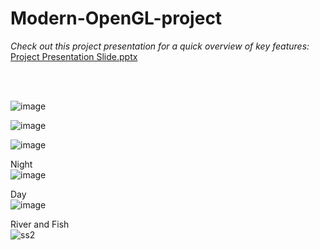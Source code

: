 # Modern-OpenGL-project

*Check out this project presentation for a quick overview of key features:*
[Project Presentation Slide.pptx](https://github.com/MEHEDY-HASSAN/Modern-OpenGL-project/files/13353659/Project.Presentation.Slide.pptx)

<br>
<br>

![image](https://github.com/MEHEDY-HASSAN/3D-view-of-Khan-Jahan-Ali-Hall-KUET-using-Modern-OpenGL-v3.3-/assets/67474089/59b13d8d-ba76-444f-851c-dfa7ebb36680)

![image](https://github.com/MEHEDY-HASSAN/3D-view-of-Khan-Jahan-Ali-Hall-KUET-using-Modern-OpenGL-v3.3-/assets/67474089/077ca0b2-8af5-4792-9869-dc97301651d0)

![image](https://github.com/MEHEDY-HASSAN/3D-view-of-Khan-Jahan-Ali-Hall-KUET-using-Modern-OpenGL-v3.3-/assets/67474089/d3b63dd5-c45a-4afe-abb3-27e9244f7c43)

Night <br>
![image](https://github.com/MEHEDY-HASSAN/3D-view-of-Khan-Jahan-Ali-Hall-KUET-using-Modern-OpenGL-v3.3-/assets/67474089/1b6c5fb6-eb2f-4730-be9b-3a95692a18c1)

Day <br>
![image](https://github.com/MEHEDY-HASSAN/3D-view-of-Khan-Jahan-Ali-Hall-KUET-using-Modern-OpenGL-v3.3-/assets/67474089/66634802-cefe-4d24-a37b-05b5d69fb723)

River and Fish <br>
![ss2](https://github.com/MEHEDY-HASSAN/3D-view-of-Khan-Jahan-Ali-Hall-KUET-using-Modern-OpenGL-v3.3-/assets/67474089/4e438a44-1027-4529-8df5-8e0b866412fa)
